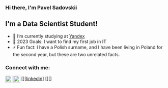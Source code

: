 ### Hi there, I'm Pavel Sadovskii

## I'm a Data Scientist Student!
- 🔭 I’m currently studying at [Yandex]([https://practicum.yandex.ru/])
- 🥅 2023 Goals: I want to find my first job in IT
- ⚡ Fun fact: I have a Polish surname, and I have been living in Poland for the second year, but these are two unrelated facts.

### Connect with me:
[<img align="left" alt="" width="22px" src="https://cdn.jsdelivr.net/npm/simple-icons@v3/icons/linkedin.svg" />][[linkedin](https://www.linkedin.com/in/pavel-sadovskii-9067a9250/)]
[<img align="left" alt="" width="22px" src="https://cdn.jsdelivr.net/npm/simple-icons@v3/icons/instagram.svg" />][]

<br />


[yandex]: https://yandex.ru/
[linkedin]: [https://www.linkedin.com/in/pavel-sadovskii-9067a9250/]
[instagram]: [https://www.instagram.com/opa_oz/](https://www.instagram.com/pavel.sadovskiy/)https://www.instagram.com/pavel.sadovskiy/
